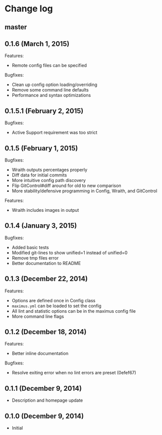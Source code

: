 # Change log

## master

## 0.1.6 (March 1, 2015)

Features:

* Remote config files can be specified

Bugfixes:

* Clean up config option loading/overriding 
* Remove some command line defaults
* Performance and syntax optimizations

## 0.1.5.1 (February 2, 2015)

Bugfixes:

* Active Support requirement was too strict

## 0.1.5 (February 1, 2015)

Bugfixes:

* Wraith outputs percentages properly
* Diff data for initial commits
* More intuitive config path discovery
* Flip GitControl#diff around for old to new comparison
* More stability/defensive programming in Config, Wraith, and GitControl

Features:

* Wraith includes images in output

## 0.1.4 (January 3, 2015)

Bugfixes:

* Added basic tests
* Modified git-lines to show unified=1 instead of unified=0
* Remove tmp files error
* Better documentation to README

## 0.1.3 (December 22, 2014)

Features:

* Options are defined once in Config class
* `maximus.yml` can be loaded to set the config
* All lint and statistic options can be in the maximus config file
* More command line flags

## 0.1.2 (December 18, 2014)

Features: 

* Better inline documentation

Bugfixes:

* Resolve exiting error when no lint errors are preset (0efef67)

## 0.1.1 (December 9, 2014)

* Description and homepage update

## 0.1.0 (December 9, 2014)

* Initial
